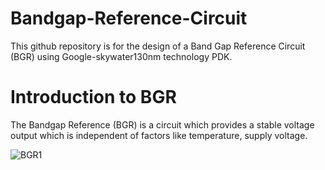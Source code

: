 # Bandgap-Reference-Circuit
This github repository is for the design of a Band Gap Reference Circuit (BGR) using Google-skywater130nm technology PDK.
# Introduction to BGR
The Bandgap Reference (BGR) is a circuit which provides a stable voltage output which is independent of factors like temperature, supply voltage.

![BGR1](https://github.com/K-shejuti/Bandgap-Reference-Circuit/assets/152790020/c20aae7b-f2b2-48e9-90df-75ae3d911fc2)

